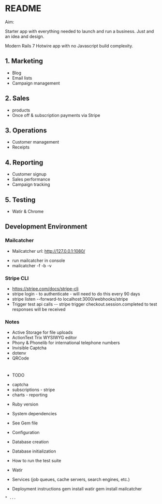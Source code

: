 # README

Aim:

Starter app with everything needed to launch and run a business. Just and an idea and design.

Modern Rails 7 Hotwire app with no Javascript build complexity.

## 1. Marketing

- Blog 
- Email lists
- Campaign management

## 2. Sales

- products 
- Once off & subscription payments via Stripe

## 3. Operations

- Customer management
- Receipts

## 4. Reporting

- Customer signup 
- Sales performance 
- Campaign tracking

## 5. Testing 

- Watir & Chrome

## Development Environment

### Mailcatcher

* Mailcatcher url: http://127.0.0.1:1080/
 - run mailcatcher in console 
 - mailcatcher -f -b -v

### Stripe CLI
- https://stripe.com/docs/stripe-cli
- stripe login  - to authenticate - will need to do this every 90 days
- stripe listen --forward-to localhost:3000/webhooks/stripe
- Trigger test api calls 
-- stripe trigger checkout.session.completed to test responses will be received

### Notes

- Active Storage for file uploads
- ActionText Trix WYSIWYG editor
- Phony & Phonelib for international telephone numbers
- Invisible Captcha
- dotenv
- QRCode


# 
* TODO 

- captcha 
- subscriptions - stripe
- charts - reporting


* Ruby version

* System dependencies
- See Gem file 

* Configuration

* Database creation

* Database initialization

* How to run the test suite
- Watir

* Services (job queues, cache servers, search engines, etc.)

* Deployment instructions
gem install watir
gem install mailcatcher 


```
* ...


